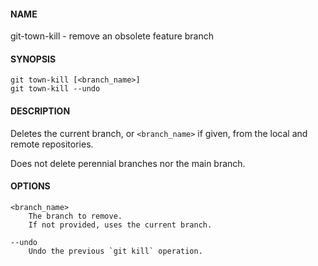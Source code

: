 #### NAME

git-town-kill - remove an obsolete feature branch


#### SYNOPSIS

```
git town-kill [<branch_name>]
git town-kill --undo
```


#### DESCRIPTION

Deletes the current branch, or `<branch_name>` if given,
from the local and remote repositories.

Does not delete perennial branches nor the main branch.



#### OPTIONS

```
<branch_name>
    The branch to remove.
    If not provided, uses the current branch.

--undo
    Undo the previous `git kill` operation.
```
